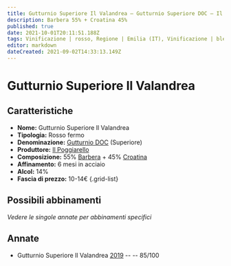```yaml
---
title: Gutturnio Superiore Il Valandrea – Gutturnio Superiore DOC – Il Poggiarello – Emilia (IT) – 10-14€ – 3★
description: Barbera 55% + Croatina 45%
published: true
date: 2021-10-01T20:11:51.188Z
tags: Vinificazione | rosso, Regione | Emilia (IT), Vinificazione | blend, Vinificazione | fermo, Valutazioni | 3 stelle, Vitigni | Barbera, Vitigni | Croatina, Prezzi | 10-14€
editor: markdown
dateCreated: 2021-09-02T14:33:13.149Z
---
```


# Gutturnio Superiore Il Valandrea 

## Caratteristiche
- **Nome:** Gutturnio Superiore Il Valandrea 
- **Tipologia:** Rosso fermo
- **Denominazione:** [Gutturnio DOC](/denominazioni/Italia/Emilia/DOC-Gutturnio) (Superiore)
- **Produttore:** [Il Poggiarello](/produttori/Italia/Emilia/Il-Poggiarello) 
- **Composizione:** 55% [Barbera](/vitigni/Italia/bacca-nera/barbera) + 45% [Croatina](/vitigni/Italia/bacca-nera/croatina)
- **Affinamento:** 6 mesi in acciaio
- **Alcol:** 14%
- **Fascia di prezzo:** 10-14€
{.grid-list}

## Possibili abbinamenti
*Vedere le singole annate per abbinamenti specifici*

## Annate
- Gutturnio Superiore Il Valandrea [2019](/vini/Italia/Emilia/Il-Poggiarello/Gutturnio-Superiore-Il-Valandrea/2019) -- <span class="star-3"></span> -- 85/100
